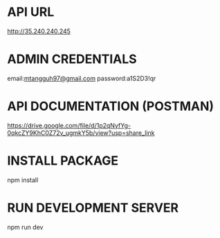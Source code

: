 # API URL
http://35.240.240.245

# ADMIN CREDENTIALS
email:mtangguh97@gmail.com
password:a1S2D3!qr

# API DOCUMENTATION (POSTMAN)
https://drive.google.com/file/d/1p2qNyfYg-0qkcZY9KhC0Z72v_ugmkY5b/view?usp=share_link

# INSTALL PACKAGE
npm install

# RUN DEVELOPMENT SERVER
npm run dev
